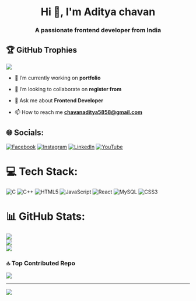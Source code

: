 <h1 align="center">Hi 👋, I'm Aditya chavan</h1>
<h3 align="center">A passionate frontend developer from India</h3>

## 🏆 GitHub Trophies
![](https://github-profile-trophy.vercel.app/?username=Aditya22-ux&theme=radical&no-frame=false&no-bg=false&margin-w=4)

- 🔭 I’m currently working on **portfolio**

- 👯 I’m looking to collaborate on **register from**

- 💬 Ask me about **Frontend Developer**

- 📫 How to reach me **chavanaditya5858@gmail.com**

## 🌐 Socials:
[![Facebook](https://img.shields.io/badge/Facebook-%231877F2.svg?logo=Facebook&logoColor=white)](https://facebook.com/https://www.facebook.com/share/v/1Lw3AFgcsU/) [![Instagram](https://img.shields.io/badge/Instagram-%23E4405F.svg?logo=Instagram&logoColor=white)](https://instagram.com/https://www.instagram.com/_aditya_vi18?igsh=MXczMGszZnVmenRvMA==) [![LinkedIn](https://img.shields.io/badge/LinkedIn-%230077B5.svg?logo=linkedin&logoColor=white)](https://linkedin.com/in/https://www.linkedin.com/in/aditya-chavan-0702792a7?utm_source=share&utm_campaign=share_via&utm_content=profile&utm_medium=android_app) [![YouTube](https://img.shields.io/badge/YouTube-%23FF0000.svg?logo=YouTube&logoColor=white)](https://youtube.com/@https://www.youtube.com/@AdityaChavan-y3j) 

# 💻 Tech Stack:
![C](https://img.shields.io/badge/c-%2300599C.svg?style=for-the-badge&logo=c&logoColor=white) ![C++](https://img.shields.io/badge/c++-%2300599C.svg?style=for-the-badge&logo=c%2B%2B&logoColor=white)  ![HTML5](https://img.shields.io/badge/html5-%23E34F26.svg?style=for-the-badge&logo=html5&logoColor=white) ![JavaScript](https://img.shields.io/badge/javascript-%23323330.svg?style=for-the-badge&logo=javascript&logoColor=%23F7DF1E) ![React](https://img.shields.io/badge/react-%2320232a.svg?style=for-the-badge&logo=react&logoColor=%2361DAFB) ![MySQL](https://img.shields.io/badge/mysql-4479A1.svg?style=for-the-badge&logo=mysql&logoColor=white) ![CSS3](https://img.shields.io/badge/css3-%231572B6.svg?style=for-the-badge&logo=css3&logoColor=white) 



# 📊 GitHub Stats:
![](https://github-readme-stats.vercel.app/api?username=Aditya22-ux&theme=dark&hide_border=false&include_all_commits=true&count_private=false)<br/>
![](https://nirzak-streak-stats.vercel.app/?user=Aditya22-ux&theme=dark&hide_border=false)<br/>
![](https://github-readme-stats.vercel.app/api/top-langs/?username=Aditya22-ux&theme=dark&hide_border=false&include_all_commits=true&count_private=false&layout=compact)


### 🔝 Top Contributed Repo
![](https://github-contributor-stats.vercel.app/api?username=Aditya22-ux&limit=5&theme=dark&combine_all_yearly_contributions=true)

---
[![](https://visitcount.itsvg.in/api?id=Aditya22-ux&icon=0&color=0)](https://visitcount.itsvg.in)

<!-- Proudly created with GPRM ( https://gprm.itsvg.in ) -->

